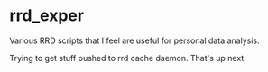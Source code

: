 # rrd_exper
Various RRD scripts that I feel are useful for personal data analysis.

Trying to get stuff pushed to rrd cache daemon. That's up next.
